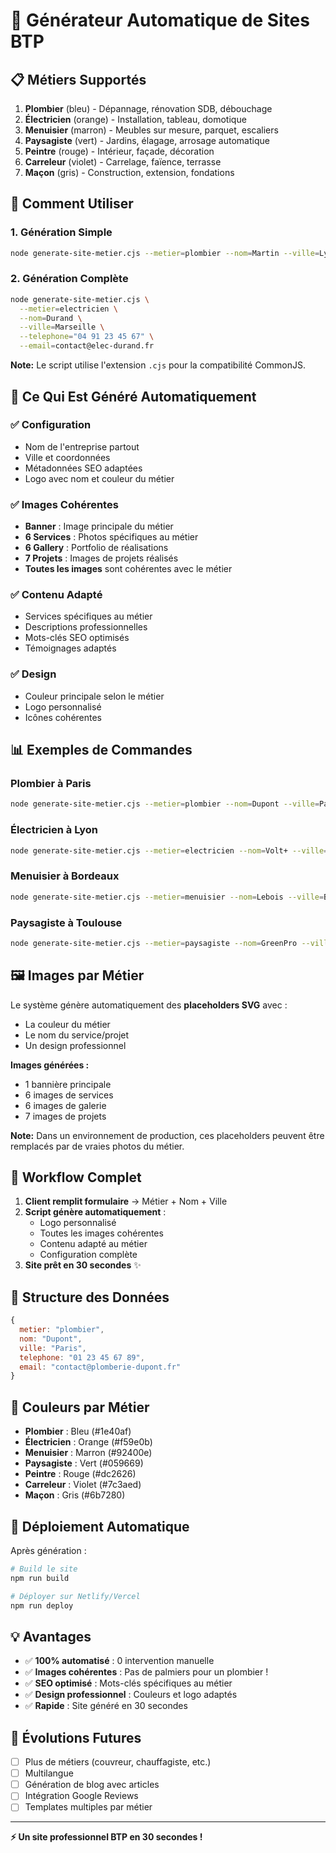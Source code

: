 # 🚀 Générateur Automatique de Sites BTP

## 📋 Métiers Supportés

1. **Plombier** (bleu) - Dépannage, rénovation SDB, débouchage
2. **Électricien** (orange) - Installation, tableau, domotique
3. **Menuisier** (marron) - Meubles sur mesure, parquet, escaliers
4. **Paysagiste** (vert) - Jardins, élagage, arrosage automatique
5. **Peintre** (rouge) - Intérieur, façade, décoration
6. **Carreleur** (violet) - Carrelage, faïence, terrasse
7. **Maçon** (gris) - Construction, extension, fondations

## 🎯 Comment Utiliser

### 1. Génération Simple
```bash
node generate-site-metier.cjs --metier=plombier --nom=Martin --ville=Lyon
```

### 2. Génération Complète
```bash
node generate-site-metier.cjs \
  --metier=electricien \
  --nom=Durand \
  --ville=Marseille \
  --telephone="04 91 23 45 67" \
  --email=contact@elec-durand.fr
```

**Note:** Le script utilise l'extension `.cjs` pour la compatibilité CommonJS.

## 🔧 Ce Qui Est Généré Automatiquement

### ✅ Configuration
- Nom de l'entreprise partout
- Ville et coordonnées
- Métadonnées SEO adaptées
- Logo avec nom et couleur du métier

### ✅ Images Cohérentes
- **Banner** : Image principale du métier
- **6 Services** : Photos spécifiques au métier
- **6 Gallery** : Portfolio de réalisations
- **7 Projets** : Images de projets réalisés
- **Toutes les images** sont cohérentes avec le métier

### ✅ Contenu Adapté
- Services spécifiques au métier
- Descriptions professionnelles
- Mots-clés SEO optimisés
- Témoignages adaptés

### ✅ Design
- Couleur principale selon le métier
- Logo personnalisé
- Icônes cohérentes

## 📊 Exemples de Commandes

### Plombier à Paris
```bash
node generate-site-metier.cjs --metier=plombier --nom=Dupont --ville=Paris
```

### Électricien à Lyon
```bash
node generate-site-metier.cjs --metier=electricien --nom=Volt+ --ville=Lyon
```

### Menuisier à Bordeaux
```bash
node generate-site-metier.cjs --metier=menuisier --nom=Lebois --ville=Bordeaux
```

### Paysagiste à Toulouse
```bash
node generate-site-metier.cjs --metier=paysagiste --nom=GreenPro --ville=Toulouse
```

## 🖼️ Images par Métier

Le système génère automatiquement des **placeholders SVG** avec :
- La couleur du métier
- Le nom du service/projet
- Un design professionnel

**Images générées :**
- 1 bannière principale
- 6 images de services
- 6 images de galerie
- 7 images de projets

**Note:** Dans un environnement de production, ces placeholders peuvent être remplacés par de vraies photos du métier.

## 🔄 Workflow Complet

1. **Client remplit formulaire** → Métier + Nom + Ville
2. **Script génère automatiquement** :
   - Logo personnalisé
   - Toutes les images cohérentes
   - Contenu adapté au métier
   - Configuration complète
3. **Site prêt en 30 secondes** ✨

## 📝 Structure des Données

```javascript
{
  metier: "plombier",
  nom: "Dupont",
  ville: "Paris",
  telephone: "01 23 45 67 89",
  email: "contact@plomberie-dupont.fr"
}
```

## 🎨 Couleurs par Métier

- **Plombier** : Bleu (#1e40af)
- **Électricien** : Orange (#f59e0b)
- **Menuisier** : Marron (#92400e)
- **Paysagiste** : Vert (#059669)
- **Peintre** : Rouge (#dc2626)
- **Carreleur** : Violet (#7c3aed)
- **Maçon** : Gris (#6b7280)

## 🚀 Déploiement Automatique

Après génération :
```bash
# Build le site
npm run build

# Déployer sur Netlify/Vercel
npm run deploy
```

## 💡 Avantages

- ✅ **100% automatisé** : 0 intervention manuelle
- ✅ **Images cohérentes** : Pas de palmiers pour un plombier !
- ✅ **SEO optimisé** : Mots-clés spécifiques au métier
- ✅ **Design professionnel** : Couleurs et logo adaptés
- ✅ **Rapide** : Site généré en 30 secondes

## 🔮 Évolutions Futures

- [ ] Plus de métiers (couvreur, chauffagiste, etc.)
- [ ] Multilangue
- [ ] Génération de blog avec articles
- [ ] Intégration Google Reviews
- [ ] Templates multiples par métier

---

**⚡ Un site professionnel BTP en 30 secondes !**
